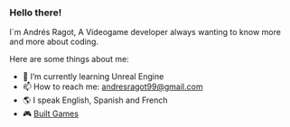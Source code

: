 ### Hello there!

I´m Andrés Ragot, A Videogame developer always wanting to know more and more about coding.

Here are some things about me:

  - 🌱 I’m currently learning Unreal Engine
  - 📫 How to reach me: andresragot99@gmail.com
  - 🌎 I speak English, Spanish and French
  - 🎮 [Built Games](https://andresragot.itch.io/)


<!--
**andresragot/andresragot** is a ✨ _special_ ✨ repository because its `README.md` (this file) appears on your GitHub profile.

Here are some ideas to get you started:

- 🔭 I’m currently working on ...
- 🌱 I’m currently learning ...
- 👯 I’m looking to collaborate on ...
- 🤔 I’m looking for help with ...
- 💬 Ask me about ...
- 📫 How to reach me: ...
- 😄 Pronouns: ...
- ⚡ Fun fact: ...
-->
